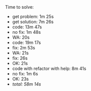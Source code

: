 Time to solve:

- get problem: 1m 25s
- get solution: 7m 26s
- code: 13m 47s
- no fix: 1m 48s
- WA: 20s
- code: 19m 17s
- fix: 2m 53s
- WA: 21s
- fix: 26s
- OK: 21s
- code with refactor with help: 8m 41s
- no fix: 1m 6s
- OK: 23s
- _total: 58m 14s_
